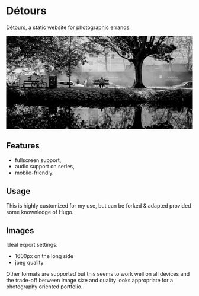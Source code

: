 # Détours

[Détours](https://detours.sbrk.org), a static website for photographic errands.

![Détours](https://raw.githubusercontent.com/aimxhaisse/detours/master/static/img/header-3.jpg "Grand Canal")

## Features

- fullscreen support,
- audio support on series,
- mobile-friendly.

## Usage

This is highly customized for my use, but can be forked & adapted
provided some knownledge of Hugo.

## Images

Ideal export settings:

- 1600px on the long side
- jpeg quality

Other formats are supported but this seems to work well on all devices
and the trade-off between image size and quality looks appropriate for
a photography oriented portfolio.
